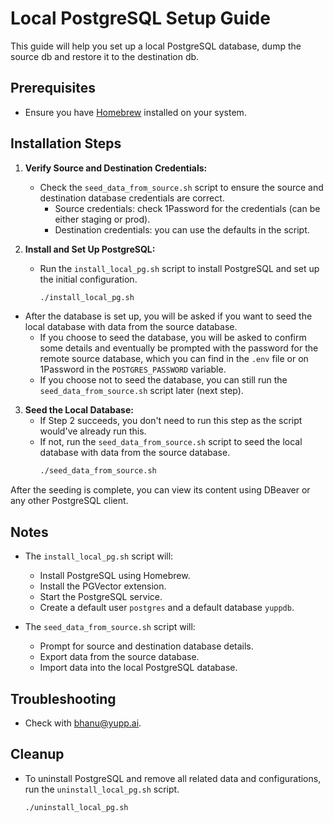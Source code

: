 # Local PostgreSQL Setup Guide

This guide will help you set up a local PostgreSQL database, dump the source db and restore it to the destination db.

## Prerequisites

- Ensure you have [Homebrew](https://brew.sh/) installed on your system.

## Installation Steps

1. **Verify Source and Destination Credentials:**
   - Check the `seed_data_from_source.sh` script to ensure the source and destination database credentials are correct.
     - Source credentials: check 1Password for the credentials (can be either staging or prod).
     - Destination credentials: you can use the defaults in the script.

2. **Install and Set Up PostgreSQL:**
   - Run the `install_local_pg.sh` script to install PostgreSQL and set up the initial configuration.
     ```sh
     ./install_local_pg.sh
     ```
  - After the database is set up, you will be asked if you want to seed the local database with data from the source database.
    - If you choose to seed the database, you will be asked to confirm some details and eventually be prompted with the password for the remote source database, which you can find in the `.env` file or on 1Password in the `POSTGRES_PASSWORD` variable.
    - If you choose not to seed the database, you can still run the `seed_data_from_source.sh` script later (next step).

3. **Seed the Local Database:**
   - If Step 2 succeeds, you don't need to run this step as the script would've already run this.
   - If not, run the `seed_data_from_source.sh` script to seed the local database with data from the source database.
     ```sh
     ./seed_data_from_source.sh
     ```
After the seeding is complete, you can view its content using DBeaver or any other PostgreSQL client.

## Notes

- The `install_local_pg.sh` script will:
  - Install PostgreSQL using Homebrew.
  - Install the PGVector extension.
  - Start the PostgreSQL service.
  - Create a default user `postgres` and a default database `yuppdb`.

- The `seed_data_from_source.sh` script will:
  - Prompt for source and destination database details.
  - Export data from the source database.
  - Import data into the local PostgreSQL database.

## Troubleshooting

- Check with bhanu@yupp.ai.

## Cleanup

- To uninstall PostgreSQL and remove all related data and configurations, run the `uninstall_local_pg.sh` script.
  ```sh
  ./uninstall_local_pg.sh
  ```